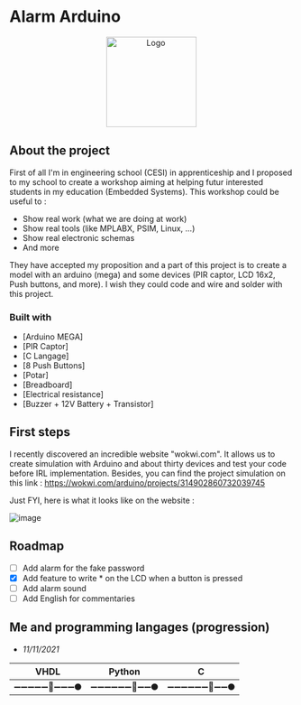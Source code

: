 # Alarm Arduino

<!-- PROJECT LOGO -->
<div align="center">
  <a href="https://github.com/Altarax/Alarm_arduino">
    <img src="https://user-images.githubusercontent.com/46035021/141173582-9912054c-fa62-45d8-a8dd-a964239d683d.png" alt="Logo" width="160" height="160">
  </a>
</div>

## About the project

First of all I'm in engineering school (CESI) in apprenticeship and I proposed to my school to create a workshop aiming at helping
futur interested students in my education (Embedded Systems). This workshop could be useful to :
* Show real work (what we are doing at work)
* Show real tools (like MPLABX, PSIM, Linux, ...)
* Show real electronic schemas
* And more

They have accepted my proposition and a part of this project is to create a model with an
arduino (mega) and some devices (PIR captor, LCD 16x2, Push buttons, and more).
I wish they could code and wire and solder with this project.

### Built with 
* [Arduino MEGA]
* [PIR Captor]
* [C Langage]
* [8 Push Buttons]
* [Potar]
* [Breadboard]
* [Electrical resistance]
* [Buzzer + 12V Battery + Transistor]

## First steps

I recently discovered an incredible website "wokwi.com".
It allows us to create simulation with Arduino and about thirty devices and test your code before IRL implementation.
Besides, you can find the project simulation on this link : https://wokwi.com/arduino/projects/314902860732039745

Just FYI, here is what it looks like on the website : 

![image](https://user-images.githubusercontent.com/46035021/141208680-d70c8117-567c-4aa9-a977-7772e0ec7633.png)

## Roadmap

- [ ] Add alarm for the fake password
- [x] Add feature to write * on the LCD when a button is pressed
- [ ] Add alarm sound
- [ ] Add English for commentaries 

## Me and programming langages (progression)
- *11/11/2021* 

| VHDL                        | Python                      | C                           |
|-----------------------------|-----------------------------|-----------------------------|
|  ➖➖➖➖➖🚀➖➖➖🌑  |  ➖➖➖➖➖➖🚀➖➖🌑  |  ➖➖➖➖➖➖🚀➖➖🌑  |
